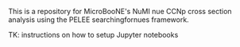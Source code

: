 
This is a repository for MicroBooNE's NuMI nue CCNp cross section analysis using the PELEE searchingfornues framework. 

TK: instructions on how to setup Jupyter notebooks
